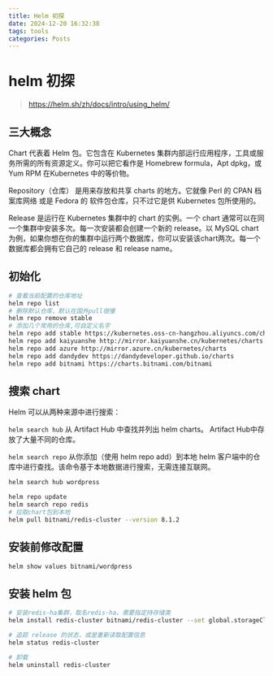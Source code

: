 ```yaml
---
title: Helm 初探
date: 2024-12-20 16:32:38
tags: tools
categories: Posts
---
```


# helm 初探

> https://helm.sh/zh/docs/intro/using_helm/

## 三大概念

Chart 代表着 Helm 包。它包含在 Kubernetes 集群内部运行应用程序，工具或服务所需的所有资源定义。你可以把它看作是 Homebrew formula，Apt dpkg，或 Yum RPM 在Kubernetes 中的等价物。

Repository（仓库） 是用来存放和共享 charts 的地方。它就像 Perl 的 CPAN 档案库网络 或是 Fedora 的 软件包仓库，只不过它是供 Kubernetes 包所使用的。

Release 是运行在 Kubernetes 集群中的 chart 的实例。一个 chart 通常可以在同一个集群中安装多次。每一次安装都会创建一个新的 release。以 MySQL chart为例，如果你想在你的集群中运行两个数据库，你可以安装该chart两次。每一个数据库都会拥有它自己的 release 和 release name。

## 初始化

```bash
# 查看当前配置的仓库地址
helm repo list
# 删除默认仓库，默认在国外pull很慢
helm repo remove stable
# 添加几个常用的仓库,可自定义名字
helm repo add stable https://kubernetes.oss-cn-hangzhou.aliyuncs.com/charts
helm repo add kaiyuanshe http://mirror.kaiyuanshe.cn/kubernetes/charts
helm repo add azure http://mirror.azure.cn/kubernetes/charts
helm repo add dandydev https://dandydeveloper.github.io/charts
helm repo add bitnami https://charts.bitnami.com/bitnami
```

## 搜索 chart

Helm 可以从两种来源中进行搜索：

`helm search hub` 从 Artifact Hub 中查找并列出 helm charts。 Artifact Hub中存放了大量不同的仓库。

`helm search repo` 从你添加（使用 helm repo add）到本地 helm 客户端中的仓库中进行查找。该命令基于本地数据进行搜索，无需连接互联网。

```bash
helm search hub wordpress

helm repo update 
helm search repo redis
# 拉取chart包到本地
helm pull bitnami/redis-cluster --version 8.1.2
```

## 安装前修改配置

```bash
helm show values bitnami/wordpress
```

## 安装 helm 包    

```bash
# 安装redis-ha集群，取名redis-ha，需要指定持存储类
helm install redis-cluster bitnami/redis-cluster --set global.storageClass=nfs,global.redis.password=xiagao --version 8.1.2

# 追踪 release 的状态，或是重新读取配置信息
helm status redis-cluster

# 卸载
helm uninstall redis-cluster
```

